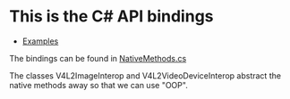 # This is the C# API bindings

* [Examples](examples)

The bindings can be found in [NativeMethods.cs](src/v4l2-csharp-api-bindings/NativeMethods.cs)

The classes V4L2ImageInterop and V4L2VideoDeviceInterop abstract the native methods away so that we can use "OOP".